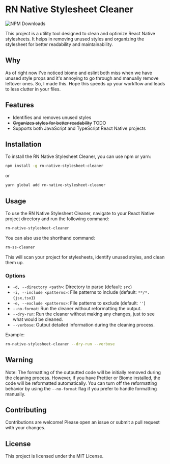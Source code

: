 # RN Native Stylesheet Cleaner

![NPM Downloads](https://img.shields.io/npm/d18m/rn-native-stylesheet-cleaner)

This project is a utility tool designed to clean and optimize React Native stylesheets. It helps in removing unused styles and organizing the stylesheet for better readability and maintainability.

## Why

As of right now I've noticed biome and eslint both miss when we have unused style props and it's annoying to go through and manually remove leftover ones. So, I made this. Hope this speeds up your workflow and leads to less clutter in your files.

## Features

- Identifies and removes unused styles
- ~~Organizes styles for better readability~~ TODO
- Supports both JavaScript and TypeScript React Native projects

## Installation

To install the RN Native Stylesheet Cleaner, you can use npm or yarn:

```bash
npm install -g rn-native-stylesheet-cleaner
```

or

```bash
yarn global add rn-native-stylesheet-cleaner
```

## Usage

To use the RN Native Stylesheet Cleaner, navigate to your React Native project directory and run the following command:

```bash
rn-native-stylesheet-cleaner
```

You can also use the shorthand command:

```bash
rn-ss-cleaner
```

This will scan your project for stylesheets, identify unused styles, and clean them up.

### Options

- `-d, --directory <path>`: Directory to parse (default: `src`)
- `-i, --include <patterns>`: File patterns to include (default: `**/*.{jsx,tsx}`)
- `-e, --exclude <patterns>`: File patterns to exclude (default: `''`)
- `--no-format`: Run the cleaner without reformatting the output.
- `--dry-run`: Run the cleaner without making any changes, just to see what would be cleaned.
- `--verbose`: Output detailed information during the cleaning process.

Example:

```bash
rn-native-stylesheet-cleaner --dry-run --verbose
```

## Warning

Note: The formatting of the outputted code will be initially removed during the cleaning process. However, if you have Prettier or Biome installed, the code will be reformatted automatically. You can turn off the reformatting behavior by using the `--no-format` flag if you prefer to handle formatting manually.

## Contributing

Contributions are welcome! Please open an issue or submit a pull request with your changes.

## License

This project is licensed under the MIT License.

